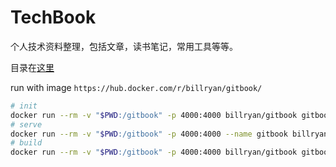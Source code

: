 # TechBook

个人技术资料整理，包括文章，读书笔记，常用工具等等。

目录在[这里](SUMMARY.md)

run with image `https://hub.docker.com/r/billryan/gitbook/`
```sh
# init
docker run --rm -v "$PWD:/gitbook" -p 4000:4000 billryan/gitbook gitbook init
# serve
docker run --rm -v "$PWD:/gitbook" -p 4000:4000 --name gitbook billryan/gitbook gitbook serve
# build
docker run --rm -v "$PWD:/gitbook" -p 4000:4000 billryan/gitbook gitbook build
```

